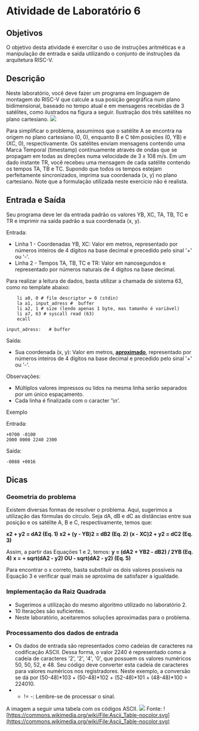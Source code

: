 # Atividade de Laboratório 6

## Objetivos

O objetivo desta atividade é exercitar o uso de instruções aritméticas e a manipulação de entrada e saída utilizando o conjunto de instruções da arquitetura RISC-V.

## Descrição

Neste laboratório, você deve fazer um programa em linguagem de montagem do RISC-V que calcule a sua posição geográfica num plano bidimensional, baseado no tempo atual e em mensagens recebidas de 3 satélites, como ilustrados na figura a seguir.
Ilustração dos três satélites no plano cartesiano.
![](https://www.ic.unicamp.br/~edson/disciplinas/mc404/2019-2s/ab/labs/lab06/satellites.jpg)

Para simplificar o problema, assumimos que o satélite A se encontra na origem no plano cartesiano (0, 0), enquanto B e C têm posições (0, YB) e (XC, 0), respectivamente. Os satélites enviam mensagens contendo uma Marca Temporal (timestamp) continuamente através de ondas que se propagam em todas as direções numa velocidade de 3 x 108 m/s. Em um dado instante TR, você recebeu uma mensagem de cada satélite contendo os tempos TA, TB e TC. Supondo que todos os tempos estejam perfeitamente sincronizados, imprima sua coordenada (x, y) no plano cartesiano. Note que a formulação utilizada neste exercício não é realista.

## Entrada e Saída

Seu programa deve ler da entrada padrão os valores YB, XC, TA, TB, TC e TR e imprimir na saída padrão a sua coordenada (x, y).

Entrada:

* Linha 1 - Coordenadas YB, XC: Valor em metros, representado por números inteiros de 4 dígitos na base decimal e precedido pelo sinal '+' ou '-'.
* Linha 2 - Tempos TA, TB, TC e TR: Valor em nanosegundos e representado por números naturais de 4 dígitos na base decimal.

Para realizar a leitura de dados, basta utilizar a chamada de sistema 63, como no template abaixo:
```
    li a0, 0 # file descriptor = 0 (stdin)
    la a1, input_adress #  buffer
    li a2, 1 # size (lendo apenas 1 byte, mas tamanho é variável)
    li a7, 63 # syscall read (63)
    ecall

input_adress:   # buffer
```

Saída:

* Sua coordenada (x, y): Valor em metros, <ins>**aproximado**</ins>, representado por números inteiros de 4 dígitos na base decimal e precedido pelo sinal '+' ou '-'.

Observações:

* Múltiplos valores impressos ou lidos na mesma linha serão separados por um único espaçamento.
* Cada linha é finalizada com o caracter '\n'.

Exemplo

Entrada:
```
+0700 -0100
2000 0000 2240 2300
```
Saída:
```
-0088 +0016
```
## Dicas
### Geometria do problema

Existem diversas formas de resolver o problema. Aqui, sugerimos a utilização das fórmulas do círculo. Seja dA, dB e dC as distâncias entre sua posição e os satélite A, B e C, respectivamente, temos que:

**x2 + y2 = dA2 	(Eq. 1)**
**x2 + (y - YB)2 = dB2 	(Eq. 2)**
**(x - XC)2 + y2 = dC2 	(Eq. 3)**

Assim, a partir das Equações 1 e 2, temos:
**y = (dA2 + YB2 - dB2) / 2YB 	(Eq. 4)**
**x = + sqrt(dA2 - y2) OU - sqrt(dA2 - y2) 	(Eq. 5)**

Para encontrar o x correto, basta substituir os dois valores possíveis na Equação 3 e verificar qual mais se aproxima de satisfazer a igualdade.

### Implementação da Raiz Quadrada

* Sugerimos a utilização do mesmo algoritmo utilizado no laboratório 2.
* 10 Iterações são suficientes.
* Neste laboratório, aceitaremos soluções aproximadas para o problema.

### Processamento dos dados de entrada

* Os dados de entrada são representados como cadeias de caracteres na codificação ASCII. Dessa forma, o valor 2240 é representado como a cadeia de caracteres '2', '2', '4', '0', que possuem os valores numéricos 50, 50, 52, e 48. Seu código deve converter esta cadeia de caracteres para valores numéricos nos registradores. Neste exemplo, a conversão se dá por (50-48)*103 + (50-48)*102 + (52-48)*101 + (48-48)*100 = 224010.
* + != -: Lembre-se de processar o sinal.

A imagem a seguir uma tabela com os códigos ASCII.
![](https://www.ic.unicamp.br/~edson/disciplinas/mc404/2019-2s/ab/labs/lab06/1024px-Ascii_Table-nocolor.svg.png)
Fonte: ![https://commons.wikimedia.org/wiki/File:Ascii_Table-nocolor.svg](https://commons.wikimedia.org/wiki/File:Ascii_Table-nocolor.svg)

